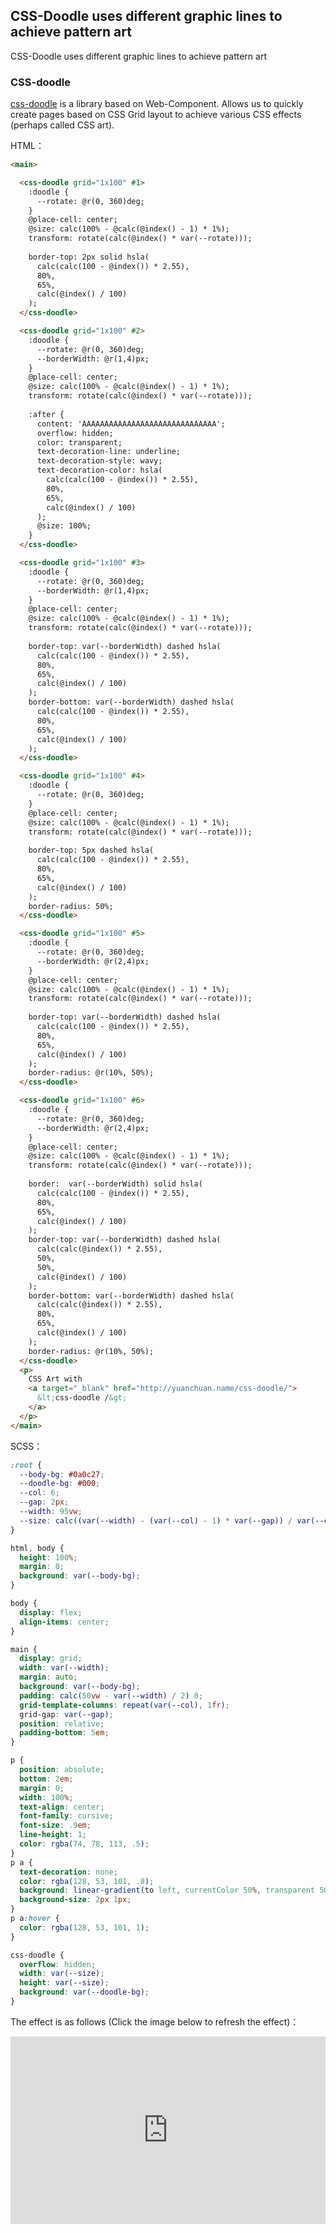 ## CSS-Doodle uses different graphic lines to achieve pattern art

CSS-Doodle uses different graphic lines to achieve pattern art

### CSS-doodle

[css-doodle](https://github.com/css-doodle/css-doodle) is a library based on Web-Component. Allows us to quickly create pages based on CSS Grid layout to achieve various CSS effects (perhaps called CSS art).

HTML：

```HTML
<main>

  <css-doodle grid="1x100" #1>
    :doodle {
      --rotate: @r(0, 360)deg;
    }
    @place-cell: center;
    @size: calc(100% - @calc(@index() - 1) * 1%);
    transform: rotate(calc(@index() * var(--rotate)));
    
    border-top: 2px solid hsla(
      calc(calc(100 - @index()) * 2.55), 
      80%, 
      65%,
      calc(@index() / 100)
    );
  </css-doodle>

  <css-doodle grid="1x100" #2>
    :doodle {
      --rotate: @r(0, 360)deg;
      --borderWidth: @r(1,4)px;
    }
    @place-cell: center;
    @size: calc(100% - @calc(@index() - 1) * 1%);
    transform: rotate(calc(@index() * var(--rotate)));
    
    :after {
      content: 'AAAAAAAAAAAAAAAAAAAAAAAAAAAAAA';
      overflow: hidden;
      color: transparent;
      text-decoration-line: underline;
      text-decoration-style: wavy;
      text-decoration-color: hsla(
        calc(calc(100 - @index()) * 2.55), 
        80%, 
        65%,
        calc(@index() / 100)
      );
      @size: 100%;
    }
  </css-doodle>

  <css-doodle grid="1x100" #3>
    :doodle {
      --rotate: @r(0, 360)deg;
      --borderWidth: @r(1,4)px;
    }
    @place-cell: center;
    @size: calc(100% - @calc(@index() - 1) * 1%);
    transform: rotate(calc(@index() * var(--rotate)));
    
    border-top: var(--borderWidth) dashed hsla(
      calc(calc(100 - @index()) * 2.55), 
      80%, 
      65%,
      calc(@index() / 100)
    );
    border-bottom: var(--borderWidth) dashed hsla(
      calc(calc(100 - @index()) * 2.55), 
      80%, 
      65%,
      calc(@index() / 100)
    );
  </css-doodle>

  <css-doodle grid="1x100" #4>
    :doodle {
      --rotate: @r(0, 360)deg;
    }
    @place-cell: center;
    @size: calc(100% - @calc(@index() - 1) * 1%);
    transform: rotate(calc(@index() * var(--rotate)));
    
    border-top: 5px dashed hsla(
      calc(calc(100 - @index()) * 2.55), 
      80%, 
      65%,
      calc(@index() / 100)
    );
    border-radius: 50%;
  </css-doodle>

  <css-doodle grid="1x100" #5>
    :doodle {
      --rotate: @r(0, 360)deg;
      --borderWidth: @r(2,4)px;
    }
    @place-cell: center;
    @size: calc(100% - @calc(@index() - 1) * 1%);
    transform: rotate(calc(@index() * var(--rotate)));
    
    border-top: var(--borderWidth) dashed hsla(
      calc(calc(100 - @index()) * 2.55), 
      80%, 
      65%,
      calc(@index() / 100)
    );
    border-radius: @r(10%, 50%);
  </css-doodle>

  <css-doodle grid="1x100" #6>
    :doodle {
      --rotate: @r(0, 360)deg;
      --borderWidth: @r(2,4)px;
    }
    @place-cell: center;
    @size: calc(100% - @calc(@index() - 1) * 1%);
    transform: rotate(calc(@index() * var(--rotate)));
    
    border:  var(--borderWidth) solid hsla(
      calc(calc(100 - @index()) * 2.55), 
      80%, 
      65%,
      calc(@index() / 100)
    );
    border-top: var(--borderWidth) dashed hsla(
      calc(calc(@index()) * 2.55), 
      50%, 
      50%,
      calc(@index() / 100)
    );
    border-bottom: var(--borderWidth) dashed hsla(
      calc(calc(@index()) * 2.55), 
      80%, 
      65%,
      calc(@index() / 100)
    );
    border-radius: @r(10%, 50%);
  </css-doodle>
  <p>
    CSS Art with
    <a target="_blank" href="http://yuanchuan.name/css-doodle/">
      &lt;css-doodle /&gt;
    </a>
  </p>
</main>
```

SCSS：
```scss
:root {
  --body-bg: #0a0c27;
  --doodle-bg: #000;
  --col: 6;
  --gap: 2px;
  --width: 95vw;
  --size: calc((var(--width) - (var(--col) - 1) * var(--gap)) / var(--col));
}

html, body {
  height: 100%;
  margin: 0;
  background: var(--body-bg);
}

body {
  display: flex;
  align-items: center;
}

main {
  display: grid;
  width: var(--width);
  margin: auto;
  background: var(--body-bg); 
  padding: calc(50vw - var(--width) / 2) 0;
  grid-template-columns: repeat(var(--col), 1fr);
  grid-gap: var(--gap);
  position: relative;
  padding-bottom: 5em;
}

p {
  position: absolute;
  bottom: 2em;
  margin: 0;
  width: 100%;
  text-align: center;
  font-family: cursive;
  font-size: .9em;
  line-height: 1;
  color: rgba(74, 78, 113, .5);
}
p a {
  text-decoration: none;
  color: rgba(128, 53, 101, .8);
  background: linear-gradient(to left, currentColor 50%, transparent 50%) 0 100% repeat-x;
  background-size: 2px 1px;
}
p a:hover {
  color: rgba(128, 53, 101, 1);
}

css-doodle {
  overflow: hidden;
  width: var(--size);
  height: var(--size);
  background: var(--doodle-bg);
}
```

The effect is as follows (Click the image below to refresh the effect)：

<iframe height="300" style="width: 100%;" scrolling="no" title="bg-artist-pattern" src="https://codepen.io/dvha/embed/yLGqqoQ?default-tab=html%2Cresult" frameborder="no" loading="lazy" allowtransparency="true" allowfullscreen="true">
  See the Pen <a href="https://codepen.io/dvha/pen/yLGqqoQ">
  bg-artist-pattern</a> by HaDV (<a href="https://codepen.io/dvha">@dvha</a>)
  on <a href="https://codepen.io">CodePen</a>.
</iframe>